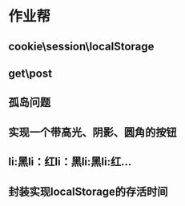 # 作业帮  
## cookie\session\localStorage  
## get\post  
## 孤岛问题  
## 实现一个带高光、阴影、圆角的按钮  
## li:黑li：红li：黑li:黑li:红...
## 封装实现localStorage的存活时间
